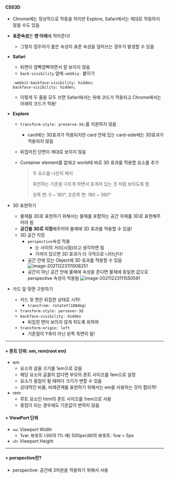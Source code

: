 #### CSS3D

* Chrome에는 정상적으로 작동을 하지만 Explore, Safari에서는 제대로 작동하지 않을 수도 있음

* **표준속성**은 **맨 아래**에 적어준다!

  - 그렇지 접두어가 붙은 속성이 표준 속성을 덮어쓰는 경우가 발생할 수 있음

  

* **Safari**

  * 뒤면이 깜빡깜빡하면서 잘 보이지 않음
  * `back-visibility` 앞에`-webkiy-` 붙이기

  ```
  -webkit-backface-visibility: hidden;
  backface-visibility: hidden;
  ```

  * 이렇게 두 줄을 모두 쓰면 Safari에서는 위에 코드가 적용되고 Chrome에서는 아래의 코드가 적용!

  

* **Explore**

  * `transform-style: preserve-3d;`를 지원하지 않음

    * card에는 3D효과가 적용되지만 card 안에 있는 card-side에는 3D효과가 적용되지 않음

  * 뒤집어진 단면이 제대로 보이지 않음

  * Container element를 없애고 world에 바로 3D 효과를 적용할 요소를 추가

    > 두 요소를 나란히 배치
    >
    > 회전하는 기준을 다르게 하면서 포개져 있는 것 처럼 보이도록 함
    >
    > 왼쪽 면: 0 ~ 180°, 오른쪽 면: 180 ~ 360°



* 3D 표현하기
  * 물체를 3D로 표현하기 위해서는 물체를 포함하는 공간 자체를 3D로 표현해주어야 됨
  * **공간을 3D로 지정**해주어야 물체에 3D 효과를 적용할 수 있음!
  * 3D 공간 지정
    * `perspective`속성 적용
      * 눈 사이의 거리(시점)라고 생각하면 됨
      * 가까이 있으면 3D 효과가 더 극적으로 나타난다!
    * 공간 안에 있는 Object에 3D 효과를 적용할 수 있음
      ![image-20211223111008251](https://user-images.githubusercontent.com/72763127/147206081-6e1a3f25-d1fb-4795-89d4-c2b3b7a2482e.png)
    * 공간이 아닌 공간 안에 물체에 속성을 준다면 물체에 동일한 값으로 perspective 속성이 적용됨
      ![image-20211223111550591](https://user-images.githubusercontent.com/72763127/147206143-bf886a63-5664-4894-9552-7a6bd2f399cf.png)



* 카드 앞  뒷면 구분하기
  * 카드 뒷 면은 뒤집한 상태로 시작!
    * `transfrom: rotateY(180deg)`
  * `transform-style: persever-3d`
  * `backface-visibility: hidden`
    * 뒤집힌 면이 보이지 않게 하도록 위하여
  * `transform-origin: left`
    * 기준점이 Y축이 아닌 왼쪽 측면이 됨!



-----



#### + 폰트 단위: em, rem(root em)

* em
  * 요소의 글꼴 크기를 1em으로 갖음
  * 해당 요소의 글꼴이 없다면 부모의 폰트 사이즈를 1em으로 설정
  * 요소가 중첩이 될 때마다 크기가 변할 수 있음
  * 상대적인 비율, 비례관계를 표현하기 위해서는 em을 사용하는 것이 합리적!
* rem
  * 루트 요소인 html의 폰트 사이즈를 1rem으로 사용
  * 중첩이 되는 경우에도 기준값이 변하지 않음



#### + ViewPort 단위

* `vw`: Viewport Width
  * 1vw: 뷰포트 너비의 1%
    예) 500px너비의 뷰포트: 1vw = 5px
* `vh`: Viewport Height

----



#### + perspective란?

* perspective: 공간에 3차원을 적용하기 위해서 사용
